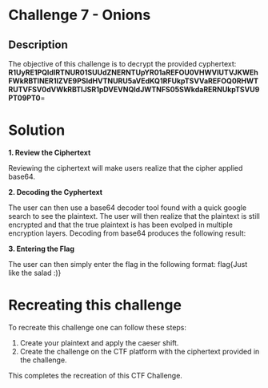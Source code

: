 ﻿﻿

# Challenge 7 - Onions

## Description

The objective of this challenge is to decrypt the provided cyphertext: **R1UyRE1PQldIRTNUR01SUUdZNERNTUpYR01aREFOU0VHWVlUTVJKWEhFWkRBTlNER1lZVE9PSldHVTNURU5aVEdKQ1RFUkpTSVVaREFOQ0RHWTRUTVFSV0dVWkRBTlJSR1pDVEVNQldJWTNFS05SWkdaRERNUkpTSVU9PT09PT0**=

# Solution
**1. Review the Ciphertext**

Reviewing the ciphertext will make users realize that the cipher applied base64.
 
**2. Decoding the Cyphertext**

The user can then use a base64 decoder tool found with a quick google search to see the plaintext.  The user will then realize that the plaintext is still encrypted and that the
true plaintext is has been evolped in multiple encryption layers. Decoding from base64 produces the following result: 

**3. Entering the Flag**

The user can then simply enter the flag in the following format: flag{Just like the salad :)}

# Recreating this challenge 

To recreate this challenge one can follow these steps:

1. Create your plaintext and apply the caeser shift.
2. Create the challenge on the CTF platform with the ciphertext provided in the challenge.

This completes the recreation of this CTF Challenge. 

